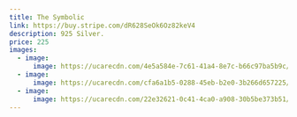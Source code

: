 ```yaml
---
title: The Symbolic
link: https://buy.stripe.com/dR628SeOk6Oz82keV4
description: 925 Silver.
price: 225
images:
  - image:
      image: https://ucarecdn.com/4e5a584e-7c61-41a4-8e7c-b66c97ba5b9c/VALERIE_CRAWFORD_015.jpg
  - image:
      image: https://ucarecdn.com/cfa6a1b5-0288-45eb-b2e0-3b266d657225/VALERIE_CRAWFORD_027.png
  - image:
      image: https://ucarecdn.com/22e32621-0c41-4ca0-a908-30b5be373b51/VALERIE_CRAWFORD_034.png
---
```


